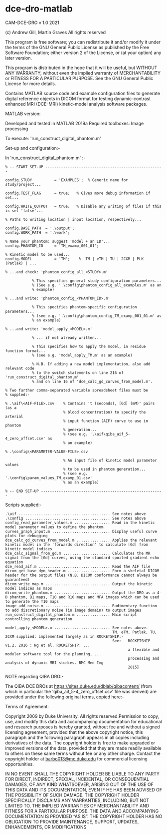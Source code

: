 # dce-dro-matlab

CAM-DCE-DRO v 1.0  2021

(c) Andrew Gill, Martin Graves
All rights reserved

This program is free software; you can redistribute it and/or modify
it under the terms of the GNU General Public License as published by
the Free Software Foundation; either version 2 of the License, or
(at your option) any later version.

This program is distributed in the hope that it will be useful,
but WITHOUT ANY WARRANTY; without even the implied warranty of
MERCHANTABILITY or FITNESS FOR A PARTICULAR PURPOSE.  See the
GNU General Public License for more details.

Contains MATLAB source code and example configuration files to generate
digital reference objects in DICOM format for testing dynamic-contrast
enhanced MRI (DCE-MRI) kinetic-model analysis software packages.

MATLAB version:

Developed and tested in MATLAB 2019a
Required toolboxes: Image processing


To execute: 'run_construct_digital_phantom.m'

Set-up and configuration:-

In 'run_construct_digital_phantom.m' :-
  
    % -- START SET-UP -----------------------------------------------------

    config.STUDY          = 'EXAMPLES';  % Generic name for study/project...
    
    config.TEST_FLAG      = true;   % Gives more debug information if set...

    config.WRITE_OUTPUT   = true;   % Disable any writing of files if this is set 'false'...
   
    % Paths to writing location | input location, respectively...

    config.BASE_PATH  = '.\output';
    config.WORK_PATH  = '.\work';

    % Name your phantom: suggest 'model + an ID'...
    config.PHANTOM_ID     = 'TM_examp_001_01';
  
    % Kinetic model to be used...
    config.MODEL          = 'TM';    %  TM | eTM | TU | 2CXM | PLK (Patlak) | ...

    % ...and check: 'phantom_config_all_<STUDY>.m'   
    
                % This specifies general study configuration parameters...
                % (See e.g. '.\config\phantom_config_all_examples.m' as an
                % example)

    % ...and write: 'phantom_config_<PHANTOM_ID>.m'  
    
                % This specifies phantom-specific configuration parameters...
                % (see e.g. '.\config\phantom_config_TM_examp_001_01.m' as 
                % an example)

    % ...and write: 'model_apply_<MODEL>.m'       
     
                % ... if not already written...
                
                % This specifies how to apply the model, in residue function format...
                % (see e.g. 'model_apply_TM.m' as an example)
             
                % N.B. If adding a new model implementation, also add relevant code
                % to the switch statements on line 216 of 'run_construct_digital_phantom.m'
                % and on line 16 of 'dce_calc_gd_curves_from_model.m'.   
                
    % Two further comma-separated variable spreadsheet files must be
    % suppled:-
    
    % .\aif\<AIF-FILE>.csv    % Contains 't (seconds), [Gd] (mM)' pairs (as a
                              % blood concentration) to specify the arterial
                              % input function (AIF) curve to use in phantom
                              % generation...
                              % (see e.g. '.\aif\qiba_aif_5-4_zero_offset.csv' as
                              % an example)
                              
    % .\config\<PARAMETER-VALUE-FILE>.csv
    
                              % An input file of kinetic model parameter values 
                              % to be used in phantom generation...
                              % (see e.g. '.\config\param_values_TM_examp_01.csv' 
                              % as an example)
                              
    % -- END SET-UP -------------------------------------------------------


Scripts supplied:-

    .\aif ......................................... See notes above
    .\config ...................................... See notes above
    config_read_parameter_values.m ................ Read in the kinetic model parameter values to define the phantom
    curves_graph_input.m .......................... Display useful curve plots for debugging
    dce_calc_gd_curves_from_model.m ............... Applies the relevant kinetic model in the 'forwards direction' to calculate [Gd] from kinetic model indices
    dce_calc_signal_from_gd.m ..................... Calculates the MR signal from the [Gd] curves, using the standard spoiled gradient echo equation
    dce_read_aif.m ................................ Read the AIF file
    dicom_get_base_dyn_header.m ................... Form a skeletal DICOM header for the output files (N.B. DICOM conformance cannot always be guaranteed)
    dicom_write_map.m ............................. Output the kinetic model indices as maps
    dicom_write_phantom.m ......................... Output the DRO as a 4-D phantom, B1 maps, T10 and R10 maps and MFA images which can be used to generate the T10 maps
    image_add_noise.m ............................. Rudimentary function to add discretionary noise (in image domain) to output images
    run_construct_digital_phantom.m ............... Main script controlling phantom generation

    model_apply_<MODEL>.m ......................... See notes above. 
                                                    TM, eTM, Patlak, TU, 2CXM supplied: implemented largely as in ROCKETSHIP:-
                                                    See:   ROCKETSHIP v1.2, 2016 : Ng et al. ROCKETSHIP: ...
                                                           a flexible and modular software tool for the planning, ...
                                                           processing and analysis of dynamic MRI studies. BMC Med Img
                                                           2015] 
 

NOTE regarding QIBA DRO:-


The QIBA DCE DROs at https://sites.duke.edu/dblab/qibacontent/ (from which in particular
the 'qiba_aif_5-4_zero_offset.csv' file was derived) are provided under the following
original terms, copied here:-


Terms of Agreement:

Copyright 2009 by Duke University. All rights reserved.Permission to copy, use, and modify this
data and accompanying documentation for educational and research purposes is hereby granted, 
without fee and without a signed licensing agreement, provided that the above copyright notice, 
this paragraph and the following paragraph appears in all copies including derivatives of the data. 
The copyright holder is free to make upgraded or improved versions of the data, provided that they
are made readily available to others on these same terms without fee or any other charge. 
Contact the copyright holder at barbo013@mc.duke.edu for commercial licensing opportunities.

IN NO EVENT SHALL THE COPYRIGHT HOLDER BE LIABLE TO ANY PARTY FOR DIRECT, INDIRECT, SPECIAL,
INCIDENTAL, OR CONSEQUENTIAL DAMAGES, OF ANY KIND WHATSOEVER, ARISING OUT OF THE USE OF THIS 
DATA AND ITS DOCUMENTATION, EVEN IF HE HAS BEEN ADVISED OF THE POSSIBILITY OF SUCH DAMAGE. 
THE COPYRIGHT HOLDER SPECIFICALLY DISCLAIMS ANY WARRANTIES, INCLUDING, BUT NOT LIMITED TO, 
THE IMPLIED WARRANTIES OF MERCHANTABILITY AND FITNESS FOR A PARTICULAR PURPOSE. THE DATA AND
ACCOMPANYING DOCUMENTATION IS PROVIDED “AS IS”. THE COPYRIGHT HOLDER HAS NO OBLIGATION TO 
PROVIDE MAINTENANCE, SUPPORT, UPDATES, ENHANCEMENTS, OR MODIFICATIONS